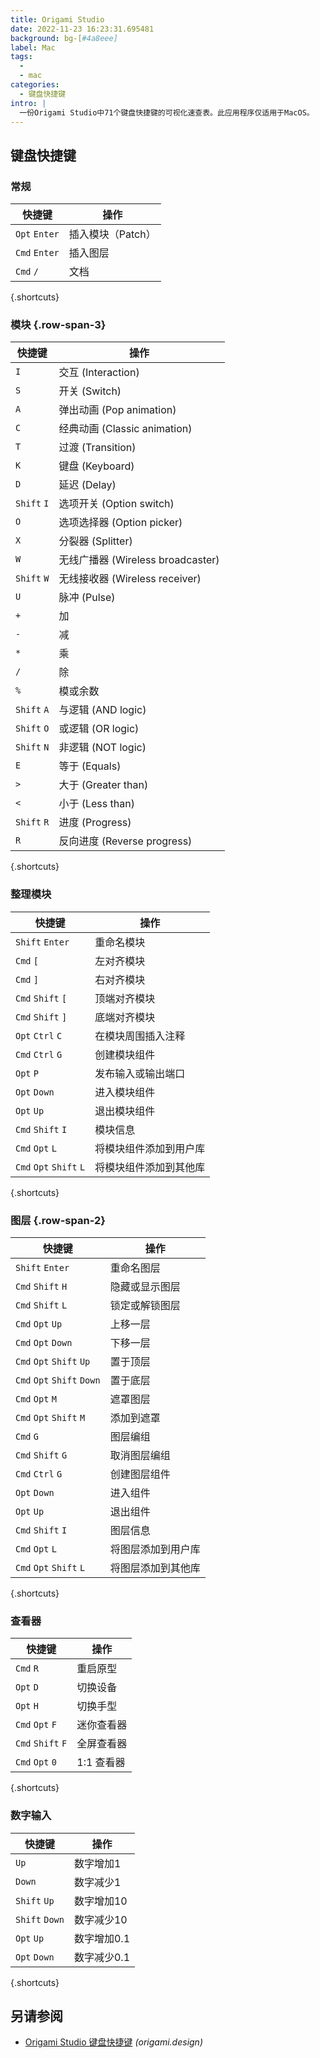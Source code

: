 ```yaml
---
title: Origami Studio
date: 2022-11-23 16:23:31.695481
background: bg-[#4a8eee]
label: Mac
tags:
  -
  - mac
categories:
  - 键盘快捷键
intro: |
  一份Origami Studio中71个键盘快捷键的可视化速查表。此应用程序仅适用于MacOS。
---
```


## 键盘快捷键

### 常规

| 快捷键        | 操作          |
| ------------- | ------------- |
| `Opt` `Enter` | 插入模块（Patch） |
| `Cmd` `Enter` | 插入图层      |
| `Cmd` `/`     | 文档          |

{.shortcuts}

### 模块 {.row-span-3}

| 快捷键      | 操作                 |
| ----------- | -------------------- |
| `I`         | 交互 (Interaction)   |
| `S`         | 开关 (Switch)        |
| `A`         | 弹出动画 (Pop animation) |
| `C`         | 经典动画 (Classic animation) |
| `T`         | 过渡 (Transition)    |
| `K`         | 键盘 (Keyboard)      |
| `D`         | 延迟 (Delay)         |
| `Shift` `I` | 选项开关 (Option switch) |
| `O`         | 选项选择器 (Option picker) |
| `X`         | 分裂器 (Splitter)    |
| `W`         | 无线广播器 (Wireless broadcaster) |
| `Shift` `W` | 无线接收器 (Wireless receiver) |
| `U`         | 脉冲 (Pulse)         |
| `+`         | 加                   |
| `-`         | 减                   |
| `*`         | 乘                   |
| `/`         | 除                   |
| `%`         | 模或余数             |
| `Shift` `A` | 与逻辑 (AND logic)   |
| `Shift` `O` | 或逻辑 (OR logic)    |
| `Shift` `N` | 非逻辑 (NOT logic)   |
| `E`         | 等于 (Equals)        |
| `>`         | 大于 (Greater than)  |
| `<`         | 小于 (Less than)     |
| `Shift` `R` | 进度 (Progress)      |
| `R`         | 反向进度 (Reverse progress) |

{.shortcuts}

### 整理模块

| 快捷键                | 操作                                 |
| ----------------------- | ------------------------------------ |
| `Shift` `Enter`         | 重命名模块                           |
| `Cmd` `[`               | 左对齐模块                           |
| `Cmd` `]`               | 右对齐模块                           |
| `Cmd` `Shift` `[`       | 顶端对齐模块                         |
| `Cmd` `Shift` `]`       | 底端对齐模块                         |
| `Opt` `Ctrl` `C`        | 在模块周围插入注释                   |
| `Cmd` `Ctrl` `G`        | 创建模块组件                         |
| `Opt` `P`               | 发布输入或输出端口                   |
| `Opt` `Down`            | 进入模块组件                         |
| `Opt` `Up`              | 退出模块组件                         |
| `Cmd` `Shift` `I`       | 模块信息                             |
| `Cmd` `Opt` `L`         | 将模块组件添加到用户库               |
| `Cmd` `Opt` `Shift` `L` | 将模块组件添加到其他库               |

{.shortcuts}

### 图层 {.row-span-2}

| 快捷键                   | 操作                       |
| -------------------------- | -------------------------- |
| `Shift` `Enter`            | 重命名图层                 |
| `Cmd` `Shift` `H`          | 隐藏或显示图层             |
| `Cmd` `Shift` `L`          | 锁定或解锁图层             |
| `Cmd` `Opt` `Up`           | 上移一层                   |
| `Cmd` `Opt` `Down`         | 下移一层                   |
| `Cmd` `Opt` `Shift` `Up`   | 置于顶层                   |
| `Cmd` `Opt` `Shift` `Down` | 置于底层                   |
| `Cmd` `Opt` `M`            | 遮罩图层                   |
| `Cmd` `Opt` `Shift` `M`    | 添加到遮罩                 |
| `Cmd` `G`                  | 图层编组                   |
| `Cmd` `Shift` `G`          | 取消图层编组               |
| `Cmd` `Ctrl` `G`           | 创建图层组件               |
| `Opt` `Down`               | 进入组件                   |
| `Opt` `Up`                 | 退出组件                   |
| `Cmd` `Shift` `I`          | 图层信息                   |
| `Cmd` `Opt` `L`            | 将图层添加到用户库         |
| `Cmd` `Opt` `Shift` `L`    | 将图层添加到其他库         |

{.shortcuts}

### 查看器

| 快捷键          | 操作              |
| ----------------- | ----------------- |
| `Cmd` `R`         | 重启原型          |
| `Opt` `D`         | 切换设备          |
| `Opt` `H`         | 切换手型          |
| `Cmd` `Opt` `F`   | 迷你查看器        |
| `Cmd` `Shift` `F` | 全屏查看器        |
| `Cmd` `Opt` `0`   | 1:1 查看器        |

{.shortcuts}

### 数字输入

| 快捷键       | 操作                   |
| -------------- | ---------------------- |
| `Up`           | 数字增加1              |
| `Down`         | 数字减少1              |
| `Shift` `Up`   | 数字增加10             |
| `Shift` `Down` | 数字减少10             |
| `Opt` `Up`     | 数字增加0.1            |
| `Opt` `Down`   | 数字减少0.1            |

{.shortcuts}

## 另请参阅

- [Origami Studio 键盘快捷键](https://origami.design/documentation/workflow/KeyboardShortcuts.html)
  _(origami.design)_
